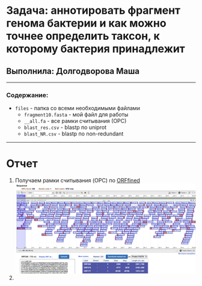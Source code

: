 # Задача: аннотировать фрагмент генома бактерии и как можно точнее определить таксон, к которому бактерия принадлежит

## Выполнила: Долгодворова Маша
----
### Содержание:
- `files` - папка со всеми необходимыми файлами
  - `fragment10.fasta` - мой файл для работы
  - `__all.fa` - все рамки считывания (ОРС)
  - `blast_res.csv` - blastp по uniprot
  - `blast_NR.csv` - blastp по non-redundant

---
# Отчет

1. Получаем рамки считывания (OPC) по [ORFfined](https://www.ncbi.nlm.nih.gov/orffinder/)
![](images/1.png)
2. 

